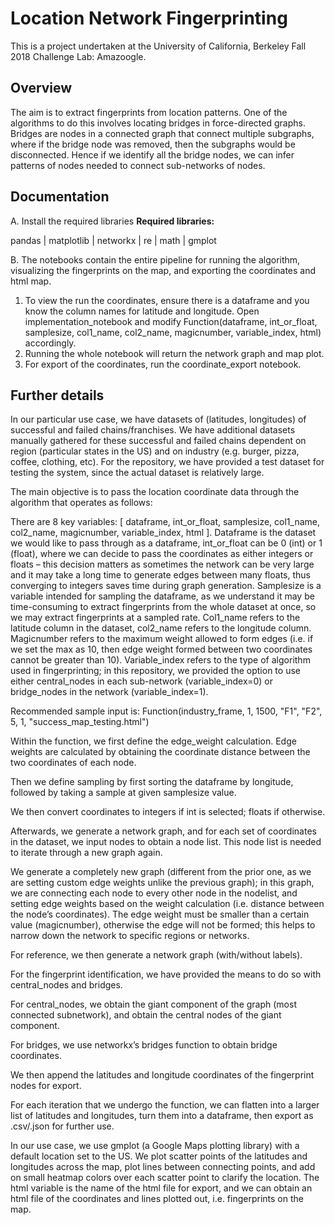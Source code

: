 # Location Network Fingerprinting

This is a project undertaken at the University of California, Berkeley Fall 2018 Challenge Lab: Amazoogle. 

## Overview

The aim is to extract fingerprints from location patterns. One of the algorithms to do this involves locating bridges in force-directed graphs. Bridges are nodes in a connected graph that connect multiple subgraphs, where if the bridge node was removed, then the subgraphs would be disconnected. Hence if we identify all the bridge nodes, we can infer patterns of nodes needed to connect sub-networks of nodes. 

## Documentation
A. Install the required libraries
<b>Required libraries:</b>

pandas | matplotlib | networkx | re | math | gmplot 

B. The notebooks contain the entire pipeline for running the algorithm, visualizing the fingerprints on the map, and exporting the coordinates and html map. 
1. To view the run the coordinates, ensure there is a dataframe and you know the column names for latitude and longitude. 
Open implementation_notebook and modify Function(dataframe, int_or_float, samplesize, col1_name, col2_name, magicnumber, variable_index, html) accordingly. 
2. Running the whole notebook will return the network graph and map plot. 
3. For export of the coordinates, run the coordinate_export notebook. 

## Further details
In our particular use case, we have datasets of (latitudes, longitudes) of successful and failed chains/franchises. We have additional datasets manually gathered for these successful and failed chains dependent on region (particular states in the US) and on industry (e.g. burger, pizza, coffee, clothing, etc). For the repository, we have provided a test dataset for testing the system, since the actual dataset is relatively large. 

The main objective is to pass the location coordinate data through the algorithm that operates as follows:

There are 8 key variables: [ dataframe, int_or_float, samplesize, col1_name, col2_name, magicnumber, variable_index, html ]. Dataframe is the dataset we would like to pass through as a dataframe, int_or_float can be 0 (int) or 1 (float), where we can decide to pass the coordinates as either integers or floats – this decision matters as sometimes the network can be very large and it may take a long time to generate edges between many floats, thus converging to integers saves time during graph generation. Samplesize is a variable intended for sampling the dataframe, as we understand it may be time-consuming to extract fingerprints from the whole dataset at once, so we may extract fingerprints at a sampled rate. Col1_name refers to the latitude column in the dataset, col2_name refers to the longitude column. Magicnumber refers to the maximum weight allowed to form edges (i.e. if we set the max as 10, then edge weight formed between two coordinates cannot be greater than 10). Variable_index refers to the type of algorithm used in fingerprinting; in this repository, we provided the option to use either central_nodes in each sub-network (variable_index=0) or bridge_nodes in the network (variable_index=1). 

Recommended sample input is: Function(industry_frame, 1, 1500, "F1", "F2", 5, 1, "success_map_testing.html")

Within the function, we first define the edge_weight calculation. Edge weights are calculated by obtaining the coordinate distance between the two coordinates of each node. 

Then we define sampling by first sorting the dataframe by longitude, followed by taking a sample at given samplesize value. 

We then convert coordinates to integers if int is selected; floats if otherwise. 

Afterwards, we generate a network graph, and for each set of coordinates in the dataset, we input nodes to obtain a node list. This node list is needed to iterate through a new graph again. 

We generate a completely new graph (different from the prior one, as we are setting custom edge weights unlike the previous graph); in this graph, we are connecting each node to every other node in the nodelist, and setting edge weights based on the weight calculation (i.e. distance between the node’s coordinates). The edge weight must be smaller than a certain value (magicnumber), otherwise the edge will not be formed; this helps to narrow down the network to specific regions or networks. 

For reference, we then generate a network graph (with/without labels). 
 
For the fingerprint identification, we have provided the means to do so with central_nodes and bridges. 

For central_nodes, we obtain the giant component of the graph (most connected subnetwork), and obtain the central nodes of the giant component. 

For bridges, we use networkx’s bridges function to obtain bridge coordinates. 

We then append the latitudes and longitude coordinates of the fingerprint nodes for export. 

For each iteration that we undergo the function, we can flatten into a larger list of latitudes and longitudes, turn them into a dataframe, then export as .csv/.json for further use.

In our use case, we use gmplot (a Google Maps plotting library) with a default location set to the US. We plot scatter points of the latitudes and longitudes across the map, plot lines between connecting points, and add on small heatmap colors over each scatter point to clarify the location. The html variable is the name of the html file for export, and we can obtain an html file of the coordinates and lines plotted out, i.e. fingerprints on the map. 
 
